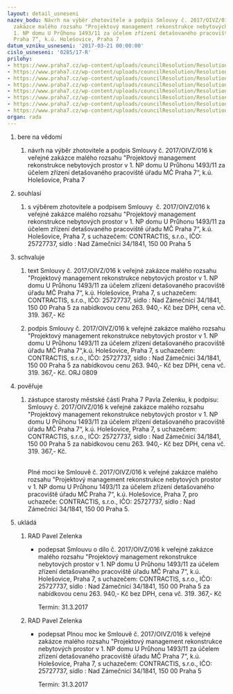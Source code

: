 ```yaml
---
layout: detail_usneseni
nazev_bodu: Návrh na výběr zhotovitele a podpis Smlouvy č. 2017/OIVZ/016 k veřejné
  zakázce malého rozsahu "Projektový management rekonstrukce nebytových prostor v
  1. NP domu U Průhonu 1493/11 za účelem zřízení detašovaného pracoviště úřadu MČ
  Praha 7“, k.ú. Holešovice, Praha 7
datum_vzniku_usneseni: '2017-03-21 00:00:00'
cislo_usneseni: '0285/17-R'
prilohy:
- https://www.praha7.cz/wp-content/uploads/councilResolution/Resolutions/28956/export/1Duvodovazprava~182414.doc
- https://www.praha7.cz/wp-content/uploads/councilResolution/Resolutions/28956/export/2Zduvodnenizadanizakazkyjednomudodavateli~182412.pdf
- https://www.praha7.cz/wp-content/uploads/councilResolution/Resolutions/28956/export/5smlouvaprojektmanagament~182409.docx
- https://www.praha7.cz/wp-content/uploads/councilResolution/Resolutions/28956/export/6Cenovanabidka~182408.pdf
- https://www.praha7.cz/wp-content/uploads/councilResolution/Resolutions/28956/export/7PlnamocPrilohac2smlouvy~182407.doc
- https://www.praha7.cz/wp-content/uploads/councilResolution/Resolutions/28956/export/8ORCONTRAKTISsro~182406.pdf
- https://www.praha7.cz/wp-content/uploads/councilResolution/Resolutions/28956/export/9~182405.pdf
- https://www.praha7.cz/wp-content/uploads/councilResolution/Resolutions/28956/export/export~296435.pdf
organ: rada
---
```

<ol id="urzList" class="urzList_view"><li id="" class="urzClass1"><span name="1">bere na vědomí</span><ol class="urzOlClass"><li style="text-align: left;" id="" class="urzClass2"><span><p>návrh na výběr zhotovitele a podpis Smlouvy č. 2017/OIVZ/016 k veřejné zakázce malého rozsahu "Projektový management rekonstrukce nebytových prostor v 1. NP domu U Průhonu 1493/11 za účelem zřízení detašovaného pracoviště úřadu MČ Praha 7“, k.ú. Holešovice, Praha 7</p></span></li></ol></li><li id="" class="urzClass1"><span name="26">souhlasí</span><ol class="urzOlClass"><li style="text-align: left;" id="" class="urzClass2"><span><p>s výběrem zhotovitele a podpisem Smlouvy&nbsp; č. 2017/OIVZ/016 k veřejné zakázce malého rozsahu "Projektový management rekonstrukce nebytových prostor v 1. NP domu U Průhonu 1493/11 za účelem zřízení detašovaného pracoviště úřadu MČ Praha 7“, k.ú. Holešovice, Praha 7, s uchazečem: CONTRACTIS, s.r.o., IČO: 25727737, sídlo : Nad Zámečnicí 34/1841, 150 00 Praha 5</p></span></li></ol></li><li id="" class="urzClass1"><span name="24">schvaluje</span><ol class="urzOlClass"><li style="text-align: left;" id="" class="urzClass2"><span><p>text Smlouvy č. 2017/OIVZ/016 k veřejné zakázce malého rozsahu "Projektový management rekonstrukce nebytových prostor v 1. NP domu U Průhonu 1493/11 za účelem zřízení detašovaného pracoviště úřadu MČ Praha 7“, k.ú. Holešovice, Praha 7, s uchazečem: CONTRACTIS, s.r.o., IČO: 25727737, sídlo : Nad Zámečnicí 34/1841, 150 00 Praha 5 za nabídkovou cenu 263. 940,- Kč bez DPH, cena vč. 319. 367,- Kč <br></p></span></li><li style="text-align: left;" id="" class="urzClass2"><span><p>podpis Smlouvy č. 2017/OIVZ/016 k veřejné zakázce malého rozsahu "Projektový management rekonstrukce nebytových prostor v 1. NP domu U Průhonu 1493/11 za účelem zřízení detašovaného pracoviště úřadu MČ Praha 7“,k.ú. Holešovice, Praha 7, s uchazečem: CONTRACTIS, s.r.o., IČO: 25727737, sídlo : Nad Zámečnicí 34/1841, 150 00 Praha 5 za nabídkovou cenu 263. 940,- Kč bez DPH, cena vč. 319. 367,- Kč. ORJ 0809</p></span></li></ol></li><li id="" class="urzClass1"><span name="16">pověřuje</span><ol class="urzOlClass"><li style="text-align: left;" id="" class="urzClass2"><span><p>zástupce starosty městské části Praha 7 Pavla Zelenku, k podpisu:<br>Smlouvy č. 2017/OIVZ/016 k veřejné zakázce malého rozsahu "Projektový management rekonstrukce nebytových prostor v 1. NP domu U Průhonu 1493/11 za účelem zřízení detašovaného pracoviště úřadu MČ Praha 7“, k.ú. Holešovice, Praha 7, s uchazečem: CONTRACTIS, s.r.o., IČO: 25727737, sídlo : Nad Zámečnicí 34/1841, 150 00 Praha 5 za nabídkovou cenu 263. 940,- Kč bez DPH, cena vč. 319. 367,- Kč.</p><p><br>Plné moci ke Smlouvě č. 2017/OIVZ/016 k veřejné zakázce malého rozsahu "Projektový management rekonstrukce nebytových prostor v 1. NP domu U Průhonu 1493/11 za účelem zřízení detašovaného pracoviště úřadu MČ Praha 7“, k.ú. Holešovice, Praha 7, pro uchazeče: CONTRACTIS, s.r.o., IČO: 25727737, sídlo : Nad Zámečnicí 34/1841, 150 00 Praha 5.<br></p></span></li></ol></li><li class="urzClass1" id="urzUkoly"><span name="1">ukládá</span><ol class="urzOlClass"><li class="urzClass2"><span><p>RAD Pavel Zelenka</p></span><ul class="urzUlClass"><li class="urzClass3"><span><p>podepsat Smlouvu o dílo č. 2017/OIVZ/016 k veřejné zakázce malého rozsahu "Projektový management rekonstrukce nebytových prostor v 1. NP domu U Průhonu 1493/11 za účelem zřízení detašovaného pracoviště úřadu MČ Praha 7“, k.ú. Holešovice, Praha 7, s uchazečem: CONTRACTIS, s.r.o., IČO: 25727737, sídlo : Nad Zámečnicí 34/1841, 150 00 Praha 5 za nabídkovou cenu 263. 940,- Kč bez DPH, cena vč. 319. 367,- Kč</p></span><span class="urzUkolTermin">  Termín:&nbsp;31.3.2017</span></li></ul></li><li class="urzClass2"><span><p>RAD Pavel Zelenka</p></span><ul class="urzUlClass"><li class="urzClass3"><span><p>podepsat Plnou moc ke Smlouvě č. 2017/OIVZ/016 k veřejné zakázce malého rozsahu "Projektový management rekonstrukce nebytových prostor v 1. NP domu U Průhonu 1493/11 za účelem zřízení detašovaného pracoviště úřadu MČ Praha 7“, k.ú. Holešovice, Praha 7, s uchazečem: CONTRACTIS, s.r.o., IČO: 25727737, sídlo : Nad Zámečnicí 34/1841, 150 00 Praha 5</p></span><span class="urzUkolTermin">  Termín:&nbsp;31.3.2017</span></li></ul></li></ol></li></ol>